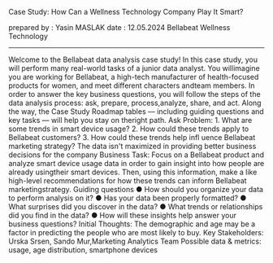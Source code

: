 Case Study: How Can a Wellness Technology Company Play It Smart?

prepared by : Yasin MASLAK
date : 12.05.2024
Bellabeat Wellness Technology

**************************************************************************************
Welcome to the Bellabeat data analysis case study! In this case study, you will perform many real-world tasks of a junior data analyst. You willimagine you are working for Bellabeat, a high-tech manufacturer of health-focused products for women, and meet different characters andteam members. In order to answer the key business questions, you will follow the steps of the data analysis process: ask, prepare, process,analyze, share, and act. Along the way, the Case Study Roadmap tables — including guiding questions and key tasks — will help you stay on theright path.
Ask Problem:
1.
What are some trends in smart device usage?
2.
How could these trends apply to Bellabeat customers?
3.
How could these trends help infl uence Bellabeat marketing strategy?
The data isn't maximized in providing better business decisions for the company
Business Task: Focus on a Bellabeat product and analyze smart device usage data in order to gain insight into how people are already usingtheir smart devices. Then, using this information, make a like high-level recommendations for how these trends can inform Bellabeat marketingstrategy.
Guiding questions
● How should you organize your data to perform analysis on it?
● Has your data been properly formatted?
● What surprises did you discover in the data?
● What trends or relationships did you find in the data?
● How will these insights help answer your business questions?
Initial Thoughts:
The demographic and age may be a factor in predicting the people who are most likely to buy. Key Stakeholders: Urska Srsen, Sando Mur,Marketing Analytics Team
Possible data & metrics: usage, age distribution, smartphone devices
